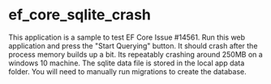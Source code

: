 # ef_core_sqlite_crash

This application is a sample to test EF Core Issue #14561. Run this web application and press the "Start Querying" button. It should crash after the process memory builds up a bit. Its repeatably crashing around 250MB on a windows 10 machine. The sqlite data file is stored in the local app data folder. You will need to manually run migrations to create the database.
